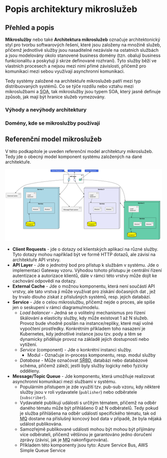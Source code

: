 # Popis architektury mikroslužeb

## Přehled a popis
**Mikroslužby** nebo také **Architektura mikroslužeb** označuje architektonický styl pro tvorbu softwarových řešení, které jsou založeny na množině služeb, přičemž jednotlivé služby jsou nasaditelné nezávisle na ostatních službách a jsou modelovány okolo stanovené business domény (tzn. obalují business funkcionalitu a poskytují ji skrze definované rozhraní). Tyto služby běží ve vlastních procesech a nejsou mezi nimi přímé závislosti, přičemž pro komunikaci mezi sebou využívají asynchronní komunikaci.

Tedy systémy založené na architektuře mikroslužeb patří mezi typ distribuovaných systémů. Co se týče rozdílu nebo vztahu mezi mikroslužbami a <abbr title="Service Oriented Architecture">SOA</abbr>, tak mikroslužby jsou typem SOA, který jasně definuje způsob, jak mají být hranice služeb vymezovány.

### Výhody a nevýhody architektury

### Domény, kde se mikroslužby používají

## Referenční model mikroslužeb
V této podkapitole je uveden referenční model architektury mikroslužeb. Tedy jde o obecný model komponent systému založených na dané architektuře.

![Microservice architecture reference model](../_images/reference_model.svg "Reference model of microservices")
- **Client Requests** - jde o dotazy od klientských aplikací na různé služby. Tyto dotazy mohou například být ve formě HTTP dotazů, ale závisí na architektuře API vrstvy.
- **API Layer** - Jde o jednotný bod pro přístup k službám v systému. Jde o implementaci Gateway vzoru. Výhodou tohoto přístupu je centrální řízení autentizace a autorizace klientů, dále v rámci této vrstvy může dojít ke cachování odpovědí na dotazy.
- **External Cache** - Jde o možnou komponentu, která není součástí API vrstvy, ale tato vrstva ji může využívat pro získání dočasných dat , jež by trvalo dlouho získat z příslušných systémů, resp. jejich databází.
- **Service** - Jde o celou mikroslužbu, přičemž nejde o proces, ale spíše jen o seskupení v rámci diagramu/modelu.
    - *Load balancer* - Jedná se o volitelný mechanismus pro řízení škálování a elasticity služby, kdy může existovat 1 až N služeb. Provoz bude vhodně posílán na instance/repliky, které mají volné vypočtení prostředky. Konkrétním příkladem toho nasazení je Kubernetes, kdy jednotlivé instance jsou tzv. pody a těm se dynamicky přiděluje provoz na základě jejich dostupnosti nebo vytížení.
    - *Service* (component) - Jde o konkrétní instanci služby.
        - Modul - Označuje in-process komponentu, resp. modul služby
    - *Database* - Může označovat <abbr title="Systém řízení báze dat">SŘBD</abbr>, databázi nebo databázové schéma, přičemž záleží, jestli byly služby logicky nebo fyzicky odděleny.
- **Message/Topic Queue** - Jde komponentu, která umožňuje realizovat asynchronní komunikaci mezi službami v systému.
    - Populárním přístupem je zde využití tzv. pub-sub vzoru, kdy některé služby jsou v roli vydavatele (`publisher`) nebo odběratele (`subscriber`).
    - Vydavatelé publikují události  s určitým tématem, přičemž na odběr daného tématu může být přihlášeno 0 až N odběratelů. Tedy pokud je služba přihlášena na odběr událostí specifického tématu, tak od <abbr title="Message Queue">MQ</abbr> dostane na příslušný koncový bod data v případě, že byla nějaká událost publikována.
    - Samozřejmě publikované události mohou být mohou být přijímány více odběrateli, přičemž většinou je garantováno jedno doručení zprávy (závisí, jak je <abbr title="Message Queue">MQ</abbr> nakonfigurována).
    - Příkladem této komponenty jsou tyto: Azure Service Bus, AWS Simple Queue Service
